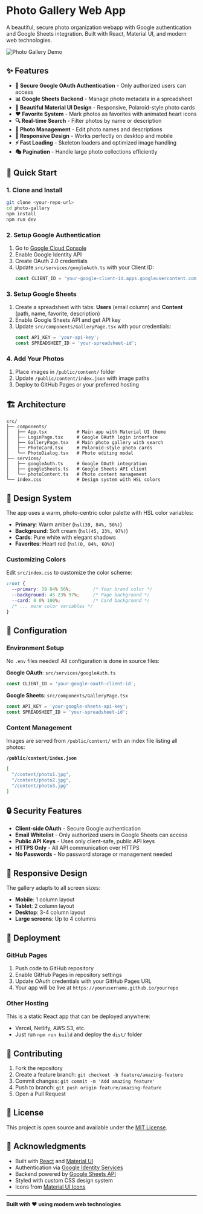 # Photo Gallery Web App

A beautiful, secure photo organization webapp with Google authentication and Google Sheets integration. Built with React, Material UI, and modern web technologies.

![Photo Gallery Demo](https://github.com/user-attachments/assets/photo-gallery-preview.png)

## ✨ Features

- **🔐 Secure Google OAuth Authentication** - Only authorized users can access
- **📊 Google Sheets Backend** - Manage photo metadata in a spreadsheet
- **🎨 Beautiful Material UI Design** - Responsive, Polaroid-style photo cards
- **❤️ Favorite System** - Mark photos as favorites with animated heart icons
- **🔍 Real-time Search** - Filter photos by name or description
- **📝 Photo Management** - Edit photo names and descriptions
- **📱 Responsive Design** - Works perfectly on desktop and mobile
- **⚡ Fast Loading** - Skeleton loaders and optimized image handling
- **🎭 Pagination** - Handle large photo collections efficiently

## 🚀 Quick Start

### 1. Clone and Install
```bash
git clone <your-repo-url>
cd photo-gallery
npm install
npm run dev
```

### 2. Setup Google Authentication
1. Go to [Google Cloud Console](https://console.cloud.google.com/)
2. Enable Google Identity API
3. Create OAuth 2.0 credentials
4. Update `src/services/googleAuth.ts` with your Client ID:
   ```typescript
   const CLIENT_ID = 'your-google-client-id.apps.googleusercontent.com';
   ```

### 3. Setup Google Sheets
1. Create a spreadsheet with tabs: **Users** (email column) and **Content** (path, name, favorite, description)
2. Enable Google Sheets API and get API key
3. Update `src/components/GalleryPage.tsx` with your credentials:
   ```typescript
   const API_KEY = 'your-api-key';
   const SPREADSHEET_ID = 'your-spreadsheet-id';
   ```

### 4. Add Your Photos
1. Place images in `/public/content/` folder
2. Update `/public/content/index.json` with image paths
3. Deploy to GitHub Pages or your preferred hosting

## 🏗️ Architecture

```
src/
├── components/
│   ├── App.tsx           # Main app with Material UI theme
│   ├── LoginPage.tsx     # Google OAuth login interface
│   ├── GalleryPage.tsx   # Main photo gallery with search
│   ├── PhotoCard.tsx     # Polaroid-style photo cards
│   └── PhotoDialog.tsx   # Photo editing modal
├── services/
│   ├── googleAuth.ts     # Google OAuth integration
│   ├── googleSheets.ts   # Google Sheets API client
│   └── photoContent.ts   # Photo content management
└── index.css             # Design system with HSL colors
```

## 🎨 Design System

The app uses a warm, photo-centric color palette with HSL color variables:
- **Primary**: Warm amber (`hsl(39, 84%, 56%)`)
- **Background**: Soft cream (`hsl(45, 23%, 97%)`)
- **Cards**: Pure white with elegant shadows
- **Favorites**: Heart red (`hsl(0, 84%, 60%)`)

### Customizing Colors
Edit `src/index.css` to customize the color scheme:
```css
:root {
  --primary: 39 84% 56%;        /* Your brand color */
  --background: 45 23% 97%;     /* Page background */
  --card: 0 0% 100%;            /* Card background */
  /* ... more color variables */
}
```

## 🔧 Configuration

### Environment Setup
No `.env` files needed! All configuration is done in source files:

**Google OAuth**: `src/services/googleAuth.ts`
```typescript
const CLIENT_ID = 'your-google-oauth-client-id';
```

**Google Sheets**: `src/components/GalleryPage.tsx`
```typescript
const API_KEY = 'your-google-sheets-api-key';
const SPREADSHEET_ID = 'your-spreadsheet-id';
```

### Content Management
Images are served from `/public/content/` with an index file listing all photos:

**`/public/content/index.json`**
```json
[
  "/content/photo1.jpg",
  "/content/photo2.jpg",
  "/content/photo3.jpg"
]
```

## 🔒 Security Features

- **Client-side OAuth** - Secure Google authentication
- **Email Whitelist** - Only authorized users in Google Sheets can access
- **Public API Keys** - Uses only client-safe, public API keys
- **HTTPS Only** - All API communication over HTTPS
- **No Passwords** - No password storage or management needed

## 📱 Responsive Design

The gallery adapts to all screen sizes:
- **Mobile**: 1 column layout
- **Tablet**: 2 column layout  
- **Desktop**: 3-4 column layout
- **Large screens**: Up to 4 columns

## 🚀 Deployment

### GitHub Pages
1. Push code to GitHub repository
2. Enable GitHub Pages in repository settings
3. Update OAuth credentials with your GitHub Pages URL
4. Your app will be live at `https://yourusername.github.io/yourrepo`

### Other Hosting
This is a static React app that can be deployed anywhere:
- Vercel, Netlify, AWS S3, etc.
- Just run `npm run build` and deploy the `dist/` folder

## 🤝 Contributing

1. Fork the repository
2. Create a feature branch: `git checkout -b feature/amazing-feature`
3. Commit changes: `git commit -m 'Add amazing feature'`
4. Push to branch: `git push origin feature/amazing-feature`
5. Open a Pull Request

## 📄 License

This project is open source and available under the [MIT License](LICENSE).

## 🙏 Acknowledgments

- Built with [React](https://reactjs.org/) and [Material UI](https://mui.com/)
- Authentication via [Google Identity Services](https://developers.google.com/identity)
- Backend powered by [Google Sheets API](https://developers.google.com/sheets/api)
- Styled with custom CSS design system
- Icons from [Material UI Icons](https://mui.com/material-ui/material-icons/)

---

**Built with ❤️ using modern web technologies**
